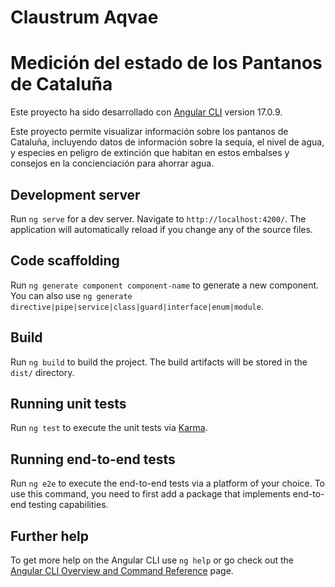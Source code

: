 # Claustrum Aqvae
# Medición del estado de los Pantanos de Cataluña

Este proyecto ha sido desarrollado con  [Angular CLI](https://github.com/angular/angular-cli) version 17.0.9.

Este proyecto permite visualizar información sobre los pantanos de Cataluña, incluyendo datos  de información sobre la sequía, el nivel de agua, y especies en peligro de extinción que habitan en estos embalses y consejos en la concienciación para ahorrar agua.

## Development server

Run `ng serve` for a dev server. Navigate to `http://localhost:4200/`. The application will automatically reload if you change any of the source files.

## Code scaffolding

Run `ng generate component component-name` to generate a new component. You can also use `ng generate directive|pipe|service|class|guard|interface|enum|module`.

## Build

Run `ng build` to build the project. The build artifacts will be stored in the `dist/` directory.

## Running unit tests

Run `ng test` to execute the unit tests via [Karma](https://karma-runner.github.io).

## Running end-to-end tests

Run `ng e2e` to execute the end-to-end tests via a platform of your choice. To use this command, you need to first add a package that implements end-to-end testing capabilities.

## Further help

To get more help on the Angular CLI use `ng help` or go check out the [Angular CLI Overview and Command Reference](https://angular.io/cli) page.
